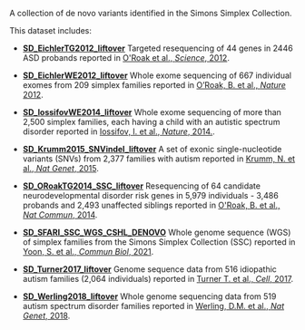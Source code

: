 
A collection of de novo variants identified in the Simons Simplex Collection.

This dataset includes:

- **<a href="datasets/SD_EichlerTG2012_liftover">SD_EichlerTG2012_liftover</a>**
    Targeted resequencing of 44 genes in 2446 ASD probands reported in
    <a href="https://www.science.org/doi/10.1126/science.1227764" target="_blank">O'Roak et al., *Science*, 2012</a>.

- **<a href="datasets/SD_EichlerWE2012_liftover">SD_EichlerWE2012_liftover</a>**
    Whole exome sequencing of 667 individual exomes from 209 simplex families
    reported in
    <a href="https://www.nature.com/articles/nature10989" target="_blank">O’Roak, B. et al., *Nature* 2012</a>.

- **<a href="datasets/SD_IossifovWE2014_liftover">SD_IossifovWE2014_liftover</a>**
    Whole exome sequencing of more than 2,500 simplex families, each having a 
    child with an autistic spectrum disorder reported in
    <a href="https://www.nature.com/articles/nature13908" target="_blank">Iossifov, I. et al., *Nature*, 2014.</a>.

- **<a href="datasets/SD_Krumm2015_SNVindel_liftover">SD_Krumm2015_SNVindel_liftover</a>**
    A set of exonic single-nucleotide variants (SNVs) from 2,377 families with 
    autism reported in 
    <a href="https://www.nature.com/articles/ng.3303" target="_blank">Krumm, N. et al., *Nat Genet*, 2015</a>.

- **<a href="datasets/SD_ORoakTG2014_SSC_liftover">SD_ORoakTG2014_SSC_liftover</a>**
    Resequencing of 64 candidate neurodevelopmental disorder risk genes in 
    5,979 individuals - 3,486 probands and 2,493 unaffected siblings reported in
    <a href="https://www.nature.com/articles/ncomms6595" target="_blank">O'Roak, B. et al., *Nat Commun*, 2014</a>.


- **<a href="datasets/SD_SFARI_SSC_WGS_CSHL_DENOVO">SD_SFARI_SSC_WGS_CSHL_DENOVO</a>**
    Whole genome sequence (WGS) of simplex families from 
    the Simons Simplex Collection (SSC) reported in 
    <a href="https://www.nature.com/articles/s42003-021-02533-z" target="_blank">Yoon, S. et al., *Commun Biol*, 2021</a>.

- **<a href="datasets/SD_Turner2017_liftover">SD_Turner2017_liftover</a>**
    Genome sequence data from 516 idiopathic autism families (2,064 individuals)
    reported in
    <a href="https://www.cell.com/cell/fulltext/S0092-8674(17)31006-1" target="_blank">Turner T. et al., *Cell*, 2017</a>.

- **<a href="datasets/SD_Werling2018_liftover">SD_Werling2018_liftover</a>**
    Whole genome sequencing data from 519 autism spectrum disorder families
    reported in
    <a href="https://www.nature.com/articles/s41588-018-0107-y" target="_blank">Werling, D.M. et al., *Nat Genet*, 2018</a>.
